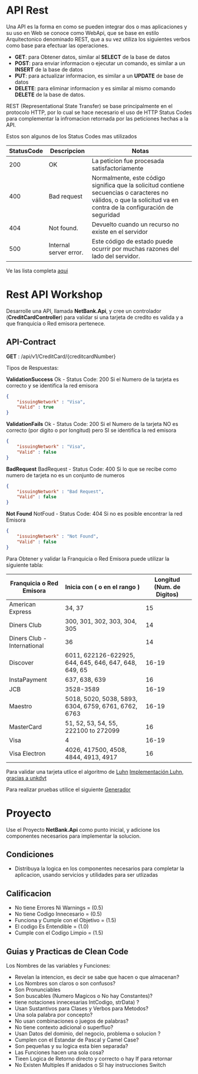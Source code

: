 # API Rest
Una API es la forma en como se pueden integrar dos o mas aplicaciones y su uso en Web se conoce como WebApi, que se base en estilo Arquitectonico denominado REST, que a su vez utiliza los siguientes verbos como base para efectuar las operaciones.

- **GET**: para Obtener datos, similar al **SELECT** de la base de datos
- **POST**: para enviar informacion o ejecutar un comando, es similar a un **INSERT** de la base de datos
- **PUT**: para actualizar informacion, es similar a un **UPDATE** de base de datos
- **DELETE**: para eliminar informacion y es similar al mismo comando **DELETE** de la base de datos.

REST (Representational State Transfer) se base principalmente en el protocolo HTTP, por lo cual se hace necesario el uso de HTTP Status Codes para complementar la infromacion retornada por las peticiones hechas a la API.

Estos son algunos de los Status Codes mas utilizados

| **StatusCode** | **Descripcion**        | **Notas**                                                                                                                                                         |
|----------------|------------------------|-------------------------------------------------------------------------------------------------------------------------------------------------------------------|
| 200            | OK                     | La peticion fue procesada satisfactoriamente                                                                                                                      |
| 400            | Bad request            | Normalmente, este código significa que la solicitud contiene secuencias o caracteres no válidos, o que la solicitud va en contra de la configuración de seguridad |
| 404            | Not found.             | Devuelto cuando un recurso no existe en el servidor                                                                                                               |
| 500            | Internal server error. | Este código de estado puede ocurrir por muchas razones del lado del servidor.                                                                                     |

Ve las lista completa [aqui](https://docs.microsoft.com/en-us/troubleshoot/developer/webapps/iis/www-administration-management/http-status-code)

# Rest API Workshop
Desarrolle una API, llamada **NetBank.Api**, y cree un controlador (**CreditCardController**) para validar si una tarjeta de credito es valida y a que franquicia o Red emisora pertenece.

## API-Contract

**GET** : /api/v1/CreditCard/{creditcardNumber}

Tipos de Respuestas:

**ValidationSuccess**
Ok - Status Code: 200
Si el Numero de la tarjeta es correcto y se identifica la red emisora

```json
{
	"issuingNetwork" : "Visa",
	"Valid" : true
}
```

**ValidationFails**
Ok - Status Code: 200
Si el Numero de la tarjeta NO es correcto (por digito o por longitud) pero SI se identifica la red emisora

```json
{
	"issuingNetwork" : "Visa",
	"Valid" : false
}
```

**BadRequest**
BadRequest - Status Code: 400
Si lo que se recibe como numero de tarjeta no es un conjunto de numeros

```json
{
	"issuingNetwork" : "Bad Request",
	"Valid" : false
}
```

**Not Found**
NotFoud -  Status Code: 404
Si no es posible encontrar la red Emisora

```json
{
	"issuingNetwork" : "Not Found",
	"Valid" : false
}
```

Para Obtener y validar la Franquicia o Red Emisora puede utilizar la siguiente tabla:

| Franquicia o Red Emisora    | Inicia con ( o en el rango )                             | Longitud (Num. de Digitos)  |
|-----------------------------|----------------------------------------------------------|-----------------------------|
| American Express            | 34, 37                                                   | 15                          |
| Diners Club                 | 300, 301, 302, 303, 304, 305                             | 14                          |
| Diners Club - International | 36                                                       | 14                          |
| Discover                    | 6011, 622126-622925, 644, 645, 646, 647, 648, 649, 65    | 16-19                       |
| InstaPayment                | 637, 638, 639                                            | 16                          |
| JCB                         | 3528-3589                                                | 16-19                       |
| Maestro                     | 5018, 5020, 5038, 5893, 6304, 6759, 6761, 6762, 6763     | 16-19                       |
| MasterCard                  | 51, 52, 53, 54, 55, 222100 to 272099                     | 16                          |
| Visa                        | 4                                                        | 16-19                       |
| Visa Electron               | 4026, 417500, 4508, 4844, 4913, 4917                     | 16                          |


Para validar una tarjeta utlice el algoritmo de [Luhn](https://en.wikipedia.org/wiki/Luhn_algorithm) [Implementación Luhn, gracias a unkdvt]([https://en.wikipedia.org/wiki/Luhn_algorithm](https://github.com/unkdvt/LuhnAlgorithmCSharp/tree/maste)) 
  
Para realizar pruebas utilice el siguiente [Generador](https://www.freeformatter.com/credit-card-number-generator-validator.html)

# Proyecto
Use el Proyecto **NetBank.Api** como punto inicial, y adicione los componentes necesarios para implementar la solucion.

## Condiciones
- Distribuya la logica en los componentes necesarios para completar la aplicacion, usando servicios y utilidades para ser utlizadas 

## Calificacion
- No tiene Errores Ni Warnings = (0.5)
- No tiene Codigo Innecesario = (0.5)
- Funciona y Cumple con el Objetivo = (1.5)
- El codigo Es Entendible = (1.0)
- Cumple con el Codigo Limpio = (1.5)

## Guias y Practicas de Clean Code
Los Nombres de las variables y Funciones: 

- Revelan la intencion, es decir se sabe que hacen o que almacenan?
- Los Nombres son claros o son confusos?
- Son Pronunciables
- Son buscables (Numero Magicos o No hay Constantes)?
- tiene notaciones innecesarias IntCodigo, strData) ?
- Usan Sustantivos para Clases y Verbos para Metodos?
- Una sola palabra por concepto?
- No usan combinaciones o juegos de palabras?
- No tiene contexto adicional o superfluo?
- Usan Datos del dominio, del negocio, problema o solucion ?
- Cumplen con el Estandar de Pascal y Camel Case?
- Son pequeñas y su logica esta bien separada?
- Las Funciones hacen una sola cosa?
- Tieen Logica de Retorno directo y correcto o hay If para retornar
- No Existen Multiples If anidados o SI hay instrucciones Switch

